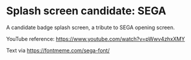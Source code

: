 # Splash screen candidate: SEGA

A candidate badge splash screen, a tribute to SEGA opening screen.

YouTube reference: https://www.youtube.com/watch?v=pWwv4zhxXMY

Text via https://fontmeme.com/sega-font/